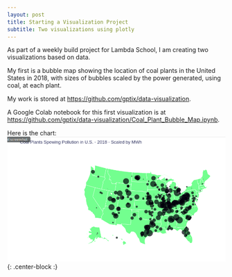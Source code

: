 ```yaml
---
layout: post
title: Starting a Visualization Project
subtitle: Two visualizations using plotly
---
```


As part of a weekly build project for Lambda School, I am creating two visualizations based on data.

My first is a bubble map showing the location of coal plants in the United States in 2018, with sizes of bubbles scaled by the power generated, using coal, at each plant.

My work is stored at https://github.com/gptix/data-visualization.

A Google Colab notebook for this first visualization is at https://github.com/gptix/data-visualization/Coal_Plant_Bubble_Map.ipynb.

Here is the chart:  
![Coal US 2018](/img/Coal_Plants_US_2018.png){: .center-block :}
